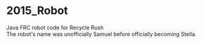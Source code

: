 # 2015_Robot
Java FRC robot code for Recycle Rush  
The robot's name was unofficially Samuel before officially becoming Stella.

